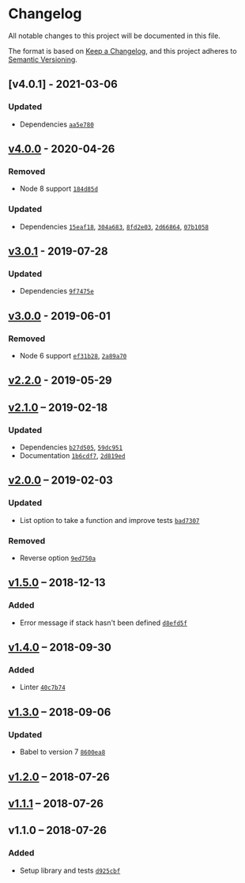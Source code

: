 # Changelog
All notable changes to this project will be documented in this file.

The format is based on [Keep a Changelog](https://keepachangelog.com/en/1.0.0/),
and this project adheres to [Semantic Versioning](https://semver.org/spec/v2.0.0.html).

## [v4.0.1] - 2021-03-06

### Updated
- Dependencies [`aa5e780`](https://github.com/philipbordallo/postcss-stack/commit/aa5e780)


## [v4.0.0] - 2020-04-26

### Removed
- Node 8 support [`184d85d`](https://github.com/philipbordallo/postcss-stack/commit/184d85d)

### Updated
- Dependencies [`15eaf18`](https://github.com/philipbordallo/postcss-stack/commit/15eaf18), [`304a683`](https://github.com/philipbordallo/postcss-stack/commit/304a683), [`8fd2e03`](https://github.com/philipbordallo/postcss-stack/commit/8fd2e03), [`2d66864`](https://github.com/philipbordallo/postcss-stack/commit/2d66864), [`07b1058`](https://github.com/philipbordallo/postcss-stack/commit/07b1058)

## [v3.0.1] - 2019-07-28

### Updated
- Dependencies [`9f7475e`](https://github.com/philipbordallo/postcss-stack/commit/9f7475e)

## [v3.0.0] - 2019-06-01

### Removed
- Node 6 support [`ef31b28`](https://github.com/philipbordallo/postcss-stack/commit/ef31b28), [`2a89a70`](https://github.com/philipbordallo/postcss-stack/commit/2a89a70)

## [v2.2.0] - 2019-05-29


## [v2.1.0] – 2019-02-18

### Updated
- Dependencies [`b27d505`](https://github.com/philipbordallo/postcss-stack/commit/b27d505), [`59dc951`](https://github.com/philipbordallo/postcss-stack/commit/59dc951)
- Documentation [`1b6cdf7`](https://github.com/philipbordallo/postcss-stack/commit/1b6cdf7), [`2d819ed`](https://github.com/philipbordallo/postcss-stack/commit/2d819ed)

## [v2.0.0] – 2019-02-03

### Updated
- List option to take a function and improve tests [`bad7307`](https://github.com/philipbordallo/postcss-stack/commit/bad7307c95868ee0a49e9ad545ce59934b19c9cf)

### Removed
- Reverse option [`9ed750a`](https://github.com/philipbordallo/postcss-stack/commit/9ed750ac8f6ac65611869a9d864edeb75e8cf251)


## [v1.5.0] – 2018-12-13

### Added
- Error message if stack hasn't been defined [`d8efd5f`](https://github.com/philipbordallo/postcss-stack/commit/d8efd5fb1135468e6867cb2f3d7cca75a88748aa)


## [v1.4.0] – 2018-09-30

### Added
- Linter [`40c7b74`](https://github.com/philipbordallo/postcss-stack/commit/40c7b74b4b17413d717156d3a8136c8ffe8e3777)


## [v1.3.0] – 2018-09-06

### Updated
-  Babel to version 7 [`8600ea8`](https://github.com/philipbordallo/postcss-stack/commit/8600ea845af02483ee9b3d9d7b8b3b1deeb9166a)


## [v1.2.0] – 2018-07-26


## [v1.1.1] – 2018-07-26


## v1.1.0 – 2018-07-26

### Added
- Setup library and tests [`d925cbf`](https://github.com/philipbordallo/postcss-stack/commit/d925cbfba25175793bb2aa32c55b9f5f26ee0c6b)


[v4.0.0]: https://github.com/philipbordallo/postcss-stack/compare/v3.0.1...v4.0.0
[v3.0.1]: https://github.com/philipbordallo/postcss-stack/compare/v3.0.0...v3.0.1
[v3.0.0]: https://github.com/philipbordallo/postcss-stack/compare/v2.2.0...v3.0.0
[v2.2.0]: https://github.com/philipbordallo/postcss-stack/compare/v2.1.0...v2.2.0
[v2.1.0]: https://github.com/philipbordallo/postcss-stack/compare/v2.0.0...v2.1.0
[v2.0.0]: https://github.com/philipbordallo/postcss-stack/compare/v1.5.0...v2.0.0
[v1.5.0]: https://github.com/philipbordallo/postcss-stack/compare/v1.4.0...v1.5.0
[v1.4.0]: https://github.com/philipbordallo/postcss-stack/compare/v1.3.0...v1.4.0
[v1.3.0]: https://github.com/philipbordallo/postcss-stack/compare/v1.2.0...v1.3.0
[v1.2.0]: https://github.com/philipbordallo/postcss-stack/compare/v1.1.1...v1.2.0
[v1.1.1]: https://github.com/philipbordallo/postcss-stack/compare/v1.1.0...v1.1.1
